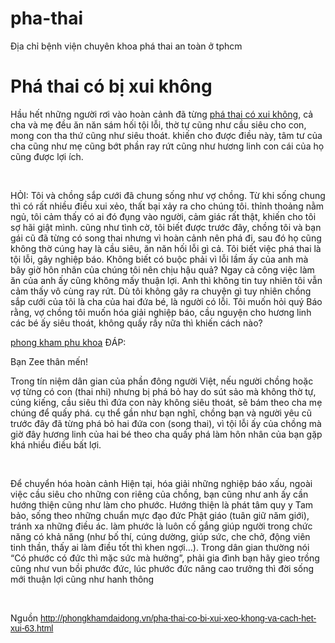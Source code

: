# pha-thai
Địa chỉ bệnh viện chuyên khoa phá thai an toàn ở tphcm
<h1>Phá thai có bị xui không</h1>

<p>Hầu hết những người rơi vào hoàn cảnh đã từng <a href="http://phongkhamdaidong.vn/pha-thai-co-bi-xui-xeo-khong-va-cach-het-xui-63.html">phá thai có xui không</a>, cả cha và mẹ đều ăn năn sám hối tội lỗi, thờ tự cũng như cầu siêu cho con, mong con tha thứ cũng như siêu thoát. khiến cho được điều này, tâm tư của cha cũng như mẹ cũng bớt phần ray rứt cũng như hương linh con cái của họ cũng được lợi ích.</p>

<p>&nbsp;</p>

<div id="article-content-10219">HỎI: Tôi và chồng sắp cưới đã chung sống như vợ chồng. Từ khi sống chung thì có rất nhiều điều xui xẻo, thất bại xảy ra cho chúng tôi. thỉnh thoảng nằm ngủ, tôi cảm thấy có ai đó đụng vào người, cảm giác rất thật, khiến cho tôi sợ hãi giật mình. cũng như tình cờ, tôi biết được trước đây, chồng tôi và bạn gái cũ đã từng có song thai nhưng vì hoàn cảnh nên phá đi, sau đó họ cũng không thờ cúng hay là cầu siêu, ăn năn hối lỗi gì cả. Tôi biết việc phá thai là tội lỗi, gây nghiệp báo. Không biết có buộc phải vì lỗi lầm ấy của anh mà bây giờ hôn nhân của chúng tôi nên chịu hậu quả? Ngay cả công việc làm ăn của anh ấy cũng không mấy thuận lợi. Anh thì không tin tuy nhiên tôi vẫn cảm thấy vô cùng ray rứt. Dù tôi không gây ra chuyện gì tuy nhiên chồng sắp cưới của tôi là cha của hai đứa bé, là người có lỗi. Tôi muốn hỏi quý Báo rằng, vợ chồng tôi muốn hóa giải nghiệp báo, cầu nguyện cho hương linh các bé ấy siêu thoát, không quấy rầy nữa thì khiến cách nào?
<p><a href="http://phongkhamdaidong.vn/dia-chi-phong-kham-phu-khoa-uy-tin-tai-tphcm-7.html">phong kham phu&nbsp;khoa</a>&nbsp;ĐÁP:</p>

<p>Bạn Zee thân mến!</p>
Trong tín niệm dân gian của phần đông người Việt, nếu người chồng hoặc vợ từng có con (thai nhi) nhưng bị phá bỏ hay do sút sảo mà không thờ tự, cúng kiếng, cầu siêu thì đứa con này không siêu thoát, sẽ bám theo cha mẹ chúng để quấy phá. cụ thể gần như bạn nghĩ, chồng bạn và người yêu cũ trước đây đã từng phá bỏ hai đứa con (song thai), vì tội lỗi ấy của chồng mà giờ đây hương linh của hai bé theo cha quấy phá làm hôn nhân của bạn gặp khá nhiều điều bất lợi.

<p>&nbsp;</p>
Để chuyển hóa hoàn cảnh Hiện tại, hóa giải những nghiệp báo xấu, ngoài việc cầu siêu cho những con riêng của chồng, bạn cũng như anh ấy cần hướng thiện cũng như làm cho phước. Hướng thiện là phát tâm quy y Tam bảo, sống theo những chuẩn mực đạo đức Phật giáo (tuân giữ năm giới), tránh xa những điều ác. làm phước là luôn cố gắng giúp người trong chức năng có khả năng (như bố thí, cúng dường, giúp sức, che chở, động viên tinh thần, thấy ai làm điều tốt thì khen ngợi&hellip;). Trong dân gian thường nói &ldquo;Có phước có đức thì mặc sức mà hưởng&rdquo;, phải gia đình bạn hãy gieo trồng cũng như vun bồi phước đức, lúc phước đức nâng cao trưởng thì đời sống mới thuận lợi cũng như hanh thông

<p>&nbsp;</p>

<p>Nguồn <span style="color:rgb(67, 67, 67); font-family:arial,sans,sans-serif"><a class="in-cell-link" href="http://phongkhamdaidong.vn/pha-thai-co-bi-xui-xeo-khong-va-cach-het-xui-63.html" target="_blank">http://phongkhamdaidong.vn/pha-thai-co-bi-xui-xeo-khong-va-cach-het-xui-63.html</a></span></p>

<div>&nbsp;</div>
</div>
